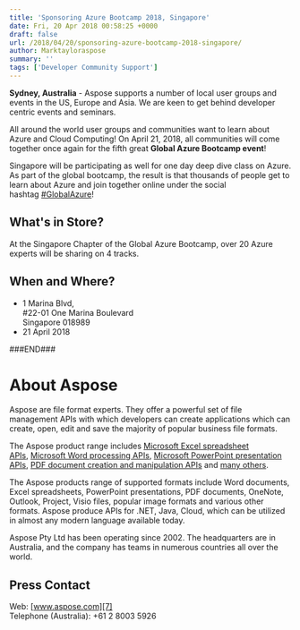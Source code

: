 ```yaml
---
title: 'Sponsoring Azure Bootcamp 2018, Singapore'
date: Fri, 20 Apr 2018 00:58:25 +0000
draft: false
url: /2018/04/20/sponsoring-azure-bootcamp-2018-singapore/
author: Marktayloraspose
summary: ''
tags: ['Developer Community Support']
---
```


**Sydney, Australia** - Aspose supports a number of local user groups and events in the US, Europe and Asia. We are keen to get behind developer centric events and seminars.

All around the world user groups and communities want to learn about Azure and Cloud Computing! On April 21, 2018, all communities will come together once again for the fifth great **Global Azure Bootcamp event**!  
  
Singapore will be participating as well for one day deep dive class on Azure. As part of the global bootcamp, the result is that thousands of people get to learn about Azure and join together online under the social hashtag [#GlobalAzure][1]!

## What's in Store?

At the Singapore Chapter of the Global Azure Bootcamp, over 20 Azure experts will be sharing on 4 tracks.

## When and Where?

*   1 Marina Blvd,  
    #22-01 One Marina Boulevard  
    Singapore 018989
*   21 April 2018

###END###

# About Aspose

Aspose are file format experts. They offer a powerful set of file management APIs with which developers can create applications which can create, open, edit and save the majority of popular business file formats.

The Aspose product range includes [Microsoft Excel spreadsheet APIs][2], [Microsoft Word processing APIs][3], [Microsoft PowerPoint presentation APIs][4], [PDF document creation and manipulation APIs][5] and [many others][6].

The Aspose products range of supported formats include Word documents, Excel spreadsheets, PowerPoint presentations, PDF documents, OneNote, Outlook, Project, Visio files, popular image formats and various other formats. Aspose produce APIs for .NET, Java, Cloud, which can be utilized in almost any modern language available today.

Aspose Pty Ltd has been operating since 2002. The headquarters are in Australia, and the company has teams in numerous countries all over the world.

## Press Contact

Web: [www.aspose.com][7]  
Telephone (Australia): +61 2 8003 5926




[1]: https://twitter.com/search?q=%23GlobalAzure
[2]: http://www.aspose.com/.net/excel-component.aspx?utm_source=ignitenz2015&utm_medium=web&utm_campaign=ignitenz2015
[3]: http://www.aspose.com/.net/word-component.aspx?utm_source=ignitenz2015&utm_medium=web&utm_campaign=ignitenz2015
[4]: http://www.aspose.com/.net/powerpoint-component.aspx?utm_source=ignitenz2015&utm_medium=web&utm_campaign=ignitenz2015
[5]: http://www.aspose.com/.net/pdf-component.aspx?utm_source=ignitenz2015&utm_medium=web&utm_campaign=ignitenz2015
[6]: http://www.aspose.com/total-component-suite.aspx?utm_source=ignitenz2015&utm_medium=web&utm_campaign=ignitenz2015
[7]: http://www.aspose.com/




